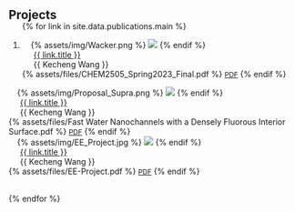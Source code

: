 <h2 id="publications" style="margin: 2px 0px -15px;">Projects</h2>

<div class="publications">
<ol class="bibliography">

{% for link in site.data.publications.main %}

<li>
<div class="pub-row">
  <div class="col-sm-3 abbr" style="position: relative;padding-right: 15px;padding-left: 15px;">
    {% assets/img/Wacker.png %} 
    <img src="{{ link.image }}" class="teaser img-fluid z-depth-1" style="width=100;height=40%">
    {% endif %}
  </div>
  <div class="col-sm-9" style="position: relative;padding-right: 15px;padding-left: 20px;">
      <div class="Recent Advances in Wacker Oxidation: from Conventional to Oxidative Rearrangement of 1,1-disubstituted Alkenes to Ketones"><a href="{{ link.pdf }}">{{ link.title }}</a></div>
      <div class="author">{{ Kecheng Wang }}</div>
      </div>
    <div class="links">
      {% assets/files/CHEM2505_Spring2023_Final.pdf %} 
      <a href="{{ link.pdf }}" class="btn btn-sm z-depth-0" role="button" target="_blank" style="font-size:12px;">PDF</a>
      {% endif %}
    </div>
  </div>
</div>
</li>
<div class="pub-row">
  <div class="col-sm-3 abbr" style="position: relative;padding-right: 15px;padding-left: 15px;">
    {% assets/img/Proposal_Supra.png %} 
    <img src="{{ link.image }}" class="teaser img-fluid z-depth-1" style="width=100;height=40%">
    {% endif %}
  </div>
  <div class="col-sm-9" style="position: relative;padding-right: 15px;padding-left: 20px;">
      <div class="Fast Water Nanochannels with a Densely Fluorous Interior Surface"><a href="{{ link.pdf }}">{{ link.title }}</a></div>
      <div class="author">{{ Kecheng Wang }}</div>
      </div>
    <div class="links">
      {% assets/files/Fast Water Nanochannels with a Densely Fluorous Interior Surface.pdf %} 
      <a href="{{ link.pdf }}" class="btn btn-sm z-depth-0" role="button" target="_blank" style="font-size:12px;">PDF</a>
      {% endif %}
    </div>
  </div>
</div>
</li>

<div class="pub-row">
  <div class="col-sm-3 abbr" style="position: relative;padding-right: 15px;padding-left: 15px;">
    {% assets/img/EE_Project.jpg %} 
    <img src="{{ link.image }}" class="teaser img-fluid z-depth-1" style="width=100;height=40%">
    {% endif %}
  </div>
  <div class="col-sm-9" style="position: relative;padding-right: 15px;padding-left: 20px;">
      <div class="Onboard 65W Type-C Charger"><a href="{{ link.pdf }}">{{ link.title }}</a></div>
      <div class="author">{{ Kecheng Wang }}</div>
      </div>
    <div class="links">
      {% assets/files/EE-Project.pdf %} 
      <a href="{{ link.pdf }}" class="btn btn-sm z-depth-0" role="button" target="_blank" style="font-size:12px;">PDF</a>
      {% endif %}
    </div>
  </div>
</div>
</li>

<br>

{% endfor %}

</ol>
</div>
